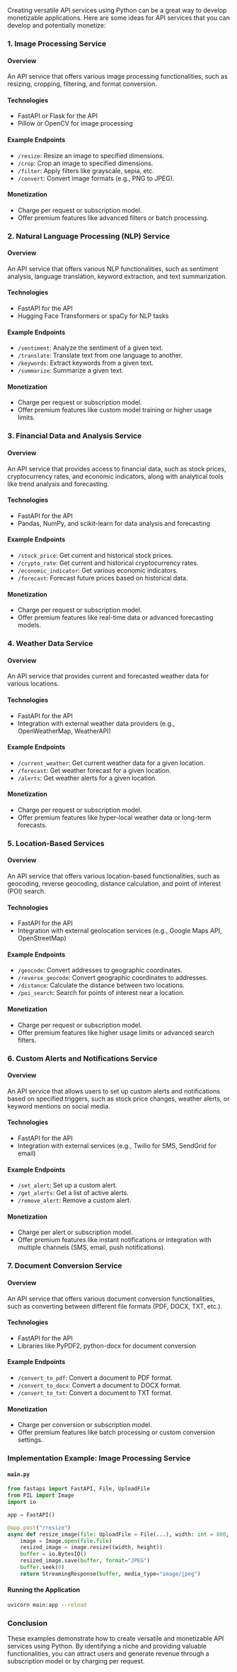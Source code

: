 Creating versatile API services using Python can be a great way to develop monetizable applications. Here are some ideas for API services that you can develop and potentially monetize:

### 1. **Image Processing Service**

#### Overview

An API service that offers various image processing functionalities, such as resizing, cropping, filtering, and format conversion.

#### Technologies

- FastAPI or Flask for the API
- Pillow or OpenCV for image processing

#### Example Endpoints

- `/resize`: Resize an image to specified dimensions.
- `/crop`: Crop an image to specified dimensions.
- `/filter`: Apply filters like grayscale, sepia, etc.
- `/convert`: Convert image formats (e.g., PNG to JPEG).

#### Monetization

- Charge per request or subscription model.
- Offer premium features like advanced filters or batch processing.

### 2. **Natural Language Processing (NLP) Service**

#### Overview

An API service that offers various NLP functionalities, such as sentiment analysis, language translation, keyword extraction, and text summarization.

#### Technologies

- FastAPI for the API
- Hugging Face Transformers or spaCy for NLP tasks

#### Example Endpoints

- `/sentiment`: Analyze the sentiment of a given text.
- `/translate`: Translate text from one language to another.
- `/keywords`: Extract keywords from a given text.
- `/summarize`: Summarize a given text.

#### Monetization

- Charge per request or subscription model.
- Offer premium features like custom model training or higher usage limits.

### 3. **Financial Data and Analysis Service**

#### Overview

An API service that provides access to financial data, such as stock prices, cryptocurrency rates, and economic indicators, along with analytical tools like trend analysis and forecasting.

#### Technologies

- FastAPI for the API
- Pandas, NumPy, and scikit-learn for data analysis and forecasting

#### Example Endpoints

- `/stock_price`: Get current and historical stock prices.
- `/crypto_rate`: Get current and historical cryptocurrency rates.
- `/economic_indicator`: Get various economic indicators.
- `/forecast`: Forecast future prices based on historical data.

#### Monetization

- Charge per request or subscription model.
- Offer premium features like real-time data or advanced forecasting models.

### 4. **Weather Data Service**

#### Overview

An API service that provides current and forecasted weather data for various locations.

#### Technologies

- FastAPI for the API
- Integration with external weather data providers (e.g., OpenWeatherMap, WeatherAPI)

#### Example Endpoints

- `/current_weather`: Get current weather data for a given location.
- `/forecast`: Get weather forecast for a given location.
- `/alerts`: Get weather alerts for a given location.

#### Monetization

- Charge per request or subscription model.
- Offer premium features like hyper-local weather data or long-term forecasts.

### 5. **Location-Based Services**

#### Overview

An API service that offers various location-based functionalities, such as geocoding, reverse geocoding, distance calculation, and point of interest (POI) search.

#### Technologies

- FastAPI for the API
- Integration with external geolocation services (e.g., Google Maps API, OpenStreetMap)

#### Example Endpoints

- `/geocode`: Convert addresses to geographic coordinates.
- `/reverse_geocode`: Convert geographic coordinates to addresses.
- `/distance`: Calculate the distance between two locations.
- `/poi_search`: Search for points of interest near a location.

#### Monetization

- Charge per request or subscription model.
- Offer premium features like higher usage limits or advanced search filters.

### 6. **Custom Alerts and Notifications Service**

#### Overview

An API service that allows users to set up custom alerts and notifications based on specified triggers, such as stock price changes, weather alerts, or keyword mentions on social media.

#### Technologies

- FastAPI for the API
- Integration with external services (e.g., Twilio for SMS, SendGrid for email)

#### Example Endpoints

- `/set_alert`: Set up a custom alert.
- `/get_alerts`: Get a list of active alerts.
- `/remove_alert`: Remove a custom alert.

#### Monetization

- Charge per alert or subscription model.
- Offer premium features like instant notifications or integration with multiple channels (SMS, email, push notifications).

### 7. **Document Conversion Service**

#### Overview

An API service that offers various document conversion functionalities, such as converting between different file formats (PDF, DOCX, TXT, etc.).

#### Technologies

- FastAPI for the API
- Libraries like PyPDF2, python-docx for document conversion

#### Example Endpoints

- `/convert_to_pdf`: Convert a document to PDF format.
- `/convert_to_docx`: Convert a document to DOCX format.
- `/convert_to_txt`: Convert a document to TXT format.

#### Monetization

- Charge per conversion or subscription model.
- Offer premium features like batch processing or custom conversion settings.

### Implementation Example: Image Processing Service

#### `main.py`

```python
from fastapi import FastAPI, File, UploadFile
from PIL import Image
import io

app = FastAPI()

@app.post("/resize")
async def resize_image(file: UploadFile = File(...), width: int = 800, height: int = 600):
    image = Image.open(file.file)
    resized_image = image.resize((width, height))
    buffer = io.BytesIO()
    resized_image.save(buffer, format="JPEG")
    buffer.seek(0)
    return StreamingResponse(buffer, media_type="image/jpeg")
```

#### Running the Application

```bash
uvicorn main:app --reload
```

### Conclusion

These examples demonstrate how to create versatile and monetizable API services using Python. By identifying a niche and providing valuable functionalities, you can attract users and generate revenue through a subscription model or by charging per request.
